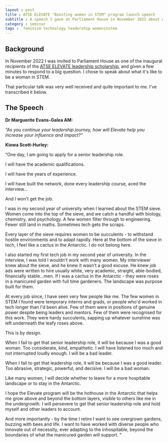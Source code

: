 ```yaml
---
layout : post  
title : ATSE ELEVATE "Boosting women in STEM" program launch speech 
subtitle : A speech I gave at Parliament House in November 2022 about women in STEM leadership.
category : seminar
tags :  feminism technology leadership womeninstem
---
```


## Background
In November 2022 I was invited to Parliament House as one of the inaugural recipients of the [ATSE ELEVATE leadership scholarship](https://www.atse.org.au/career-pathways/elevate/), and given a few minutes to respond to a big question. I chose to speak about what it's like to be a woman in STEM.

That particular talk was very well received and quite important to me. I've transcribed it below. 

## The Speech

**Dr Marguerite Evans-Galea AM:**

*“As you continue your leadership journey, how will Elevate help you increase your influence and impact?”*

**Kiowa Scott-Hurley:**

“One day, I am going to apply for a senior leadership role.

I will have the academic qualifications.

I will have the years of experience.

I will have built the network, done every leadership course, aced the interview...

And I won't get the job.

I was in my second year of university when I learned about the STEM sieve. Women come
into the top of the sieve, and we catch a handful with biology, chemistry, and psychology. A
few women filter through to engineering. Fewer still land in maths. Sometimes tech gets the
scraps.

Every layer of the sieve requires women to be succulents - to withstand hostile environments
and to adapt rapidly. Here at the bottom of the sieve in tech, I feel like a cactus in the
Antarctic. I do not belong here.

I also started my first tech job in my second year of university. In the interview, I was told I
wouldn't work with many women. My interviewer knew about the sieve, and he knew it
wasn't a good excuse. He knew job ads were written to hire usually white, very academic,
straight, able-bodied, financially stable...men. If I was a cactus in the Antarctic - they were
roses in a manicured garden with full time gardeners. The landscape was purpose built for
them.

At every job since, I have seen very few people like me. The few women in STEM I found
were temporary interns and grads, or people who'd worked in tech longer than I'd been alive.
Few of them were in positions of genuine power despite being leaders and mentors. Few of
them were recognised for this work. They were hardy succulents, sapping up whatever
sunshine was left underneath the leafy roses above.

This is by design.

When I fail to get that senior leadership role, it will be because I was a good woman. Too
considerate, kind, empathetic. I will have listened too much and not interrupted loudly
enough. I will be a bad leader.

When I fail to get that leadership role, it will be because I was a good leader. Too abrasive,
strategic, powerful, and decisive. I will be a bad woman.

Like many women, I will decide whether to leave for a more hospitable landscape or to stay
in the Antarctic.

I hope the Elevate program will be the hothouse in the Antarctic that helps me grow above
and beyond the bottom layers, visible to others like me in the undergrowth. I will persevere to
get that senior leadership role and hold myself and other leaders to account.

And more importantly - by the time I retire I want to see overgrown gardens, buzzing with
bees and life. I want to have worked with diverse people who innovate out of necessity, ever
adapting to the inhospitable, beyond the boundaries of what the manicured garden will
support. "
